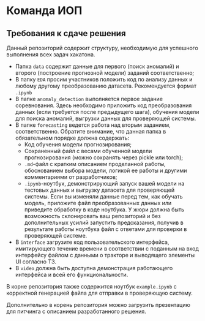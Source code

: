 # Команда ИОП

## Требования к сдаче решения

Данный репозиторий содержит структуру, необходимую для успешного выполнения всех задач хакатона. 

- Папка `data` содержит данные для первого (поиск аномалий) и второго (построение прогнозной модели) заданий соответственно;
- В папку `EDA` просим участников положить код по анализу данных и любому другому преобразованию датасета. Рекомендуется формат `.ipynb`
- В папке `anomaly_detection` выполняется первое задание соревнования. Здесь необходимо приложить код преобразования данных (если требуется после предыдущего шага), обучения модели для поиска аномалий, выгрузки данных для проверяющей системы.
- В папке `forecasting` ведется работа над вторым заданием, соответственно. Обратите внимание, что данная папка в обязательном порядке должна содержать:  
    - Код обучения модели прогнозирования;  
    - Сохраненный файл с весами обученной модели прогнозирования (можно сохранять через pickle или torch);
    - `.md`-файл с кратким описанием проделанной работы, обоснованием выбора модели, логикой ее работы и другими комментариями от разработчиков;
    - `.ipynb`-ноутбук, демонстрирующий запуск вашей модели на тестовых данных и выгрузку датасета для проверяющей системы. Если вы изменяли данные перед тем, как обучать модель, приложите файл преобразованных данных или приведите обработку в коде ноутбука. У жюри должна быть возможность склонировать ваш репозиторий и без дополнительных усилий запустить предсказания, получив в результате работы ноутбука файл с ответами для проверки в проверяющей системе.
- В `interface` загрузите код пользовательского интерфейса, имитирующего течение времени в соответствии с поданным на вход интерфейсу файлом с данными о тракторе и выводящего элементы UI согласно ТЗ.
- В `video` должна быть доступна демонстрация работающего интерфейса и всей его функциональности.

В корне репозитория также содержится ноутбук `example.ipynb` с корректной генерацией файла для отправки в проверяющую систему. 

Дополнительно в корень репозитория можно загрузить презентацию для питчинга с описанием разработанного решения.